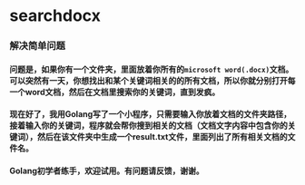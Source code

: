 # searchdocx

### 解决简单问题
#### 问题是，如果你有一个文件夹，里面放着你所有的`microsoft word(.docx)`文档。可以突然有一天，你想找出和某个关键词相关的的所有文档，所以你就分别打开每一个word文档，然后在文档里搜索你的关键词，直到发疯。
#### 现在好了，我用Golang写了一个小程序，只需要输入你放着文档的文件夹路径，接着输入你的关键词，程序就会帮你搜到相关的文档（文档文字内容中包含你的关键词），然后在该文件夹中生成一个result.txt文件，里面列出了所有相关文档的文件名。

#### Golang初学者练手，欢迎试用。有问题请反馈，谢谢。
